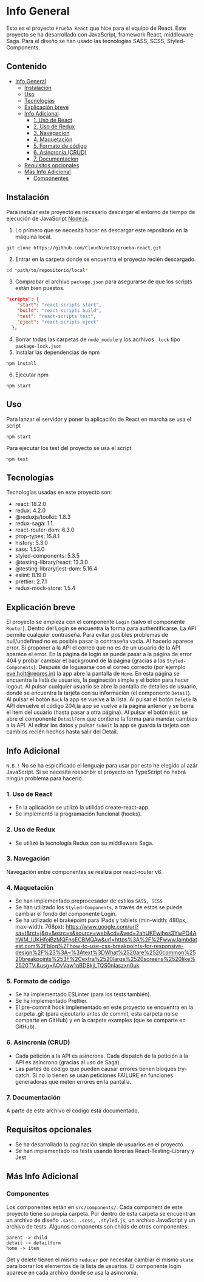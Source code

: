 # Info General

Esto es el proyecto `Prueba React` que hice para el equipo de React. Este proyecto se ha desarrollado con JavaScript, framework React, middleware Saga. Para el diseño se han usado las tecnologías SASS, SCSS, Styled-Components.

## Contenido
- [Info General](#info-general)
  * [Instalación](#instalación)
  * [Uso](#uso)
  * [Tecnologías](#tecnologías)
  * [Explicación breve](#explicación-breve)
  * [Info Adicional](#info-adicional)
    + [1. Uso de React](#1-uso-de-react)
    + [2. Uso de Redux](#2-uso-de-redux)
    + [3. Navegacion](#3-navegación)
    + [4. Maquetación](#4-maquetación)
    + [5. Formato de código](#5-formato-de-código)
    + [6. Asincronia (CRUD)](#6-asincronia-(crud))
    + [7. Documentacion](#7-documentación)
  * [Requisitos opcionales](#requisitos-opcionales)
  * [Más Info Adicional](#más-info-adicional)
    + [Componentes](#componentes)

## Instalación

Para instalar este proyecto es necesario descargar el entorno de tiempo de ejecución de JavaScript [Node.js](https://nodejs.org/es/download/).

1. Lo primero que se necesita hacer es descargar este repositorio en la máquina local.

```
git clone https://github.com/CloudNine13/prueba-react.git
```

2. Entrar en la carpeta donde se encuentra el proyecto recién descargado.

```bash
cd *path/to/repositorio/local*
```

3. Comprobar el archivo `package.json` para asegurarse de que los scripts están bien puestos.

```json
"scripts": {
    "start": "react-scripts start",
    "build": "react-scripts build",
    "test": "react-scripts test",
    "eject": "react-scripts eject"
  },
```

4. Borrar todas las carpetas de `node_module` y los acrhivos `.lock` tipo `package-lock.json`
5. Instalar las dependencias de npm

```
npm install
```

6. Ejecutar npm

```
npm start
```

## Uso

Para lanzar el servidor y poner la aplicación de React en marcha se usa el script

```
npm start
```

Para ejecutar los test del proyecto se usa el script

```
npm test
```

## Tecnologías

Tecnologías usadas en este proyecto son:

- react: 18.2.0
- redux: 4.2.0
- @reduxjs/toolkit: 1.8.3
- redux-saga: 1.1.
- react-router-dom: 6.3.0
- prop-types: 15.8.1
- history: 5.3.0
- sass: 1.53.0
- styled-components: 5.3.5
- @testing-library/react: 13.3.0
- @testing-library/jest-dom: 5.16.4
- eslint: 8.19.0
- prettier: 2.7.1
- redux-mock-store: 1.5.4

## Explicación breve

El proyecto se empieza con el componente `Login` (salvo el componente `Router`). Dentro del Login se encuentra la forma para authentificarse. La API permite cualquier contraseña. Para evitar posibles problemas de null/undefined no es posible pasar la contraseña vacía. Al hacerlo aparece error. Si proponer a la API el correo que no es de un usuario de la API aparece el error. En la página de login se puede pasar a la página de error 404 y probar cambiar el background de la página (gracias a los `Styled-Components`). Después de loguearse con el correo correcto (por ejemplo eve.holt@reqres.in) la app abre la pantalla de `Home`. En esta página se encuentra la listá de usuarios, la paginación simple y el botón para hacer logout. Al pulsar cualquier usuario se abre la pantalla de detalles de usuario, donde se encuentra la tarjeta con su información (el componente `Detail`). Al pulsar el botón `Back` la app se vuelve a la lista. Al pulsar el botón `Delete` la API devuelve el código 204,la app se vuelve a la página anterior y se borra el item del usuario (hasta pasar a otra página). Al pulsar el botón `Edit` se abre el componente `DetailForm` que contiene la forma para mandar cambios a la API. Al editar los datos y pulsar `submit` la app se guarda la tarjeta con cambios recién hechos hasta salir del Detail.

## Info Adicional

`N.B.!` No se ha espicificado el lenguaje para usar por esto he elegido al azár JavaScript. Si se necesita reescribir el proyecto en TypeScript no habrá ningún problema para hacerlo.

### 1. Uso de React

- En la aplicación se utilizó la utilidad create-react-app.
- Se implementó la programación funcional (hooks).

### 2. Uso de Redux

- Se utilizó la tecnología Redux con su middleware Saga.

### 3. Navegación

Navegación entre componentes se realiza por react-router v6.

### 4. Maquetación

- Se han implementado preprocesador de estilos `SASS, SCSS`
- Se han utilizado los `Styled-Components`, a través de estos se puede cambiar el fondo del componente Login.
- Se ha utilizado el brakepoint para IPads y tablets (min-width: 480px, max-width: 768px):
  https://www.google.com/url?sa=t&rct=j&q=&esrc=s&source=web&cd=&ved=2ahUKEwihos3YwPD4AhWM_IUKHfojBzMQFnoECBMQAw&url=https%3A%2F%2Fwww.lambdatest.com%2Fblog%2Fhow-to-use-css-breakpoints-for-responsive-design%2F%23%3A~%3Atext%3DWhat%2520are%2520common%2520breakpoints%253F%2Cextra%2520large%2520screens%2520like%2520TV.&usg=AOvVaw1qBDBkjLTQS0nIaszxn0uk

### 5. Formato de código

- Se ha implementado ESLinter (para los tests también).
- Se ha implementado Prettier.
- El pre-commit hook implementado en este proyecto se encuentra en la carpeta .git (para ejecutarlo antes de commit, esta carpeta no se comparte en GitHub) y en la carpeta examples (que se comparte en GitHub).

### 6. Asincronia (CRUD)

- Cada petición a la API es asíncrona. Cada dispatch de la petición a la API es asíncrono (gracias al uso de Saga).
- Las partes de código que pueden causar errores tienen bloques try-catch. Si no lo tienen se usan peticiones FAILURE en funciones generadoras que meten errores en la pantalla.

### 7. Documentación

A parte de este archivo el código está documentado.

## Requisitos opcionales

- Se ha desarrollado la paginación simple de usuarios en el proyecto.
- Se han implementado los tests usando librerías React-Testing-Library y Jest

## Más Info Adicional

### Componentes

Los componentes están en `src/components/`. Cada component de este proyecto tiene su propia carpeta. Por dentro de esta carpeta se encuentran un archivo de diseño `.sass, .scss, .styled.js`, un archivo JavaScript y un archivo de tests. Algunos components son childs de otros componentes:

```
parent -> child
detail -> detailform
home -> item
```

Get y delete tienen el mismo `reducer` por necesitar cambiar el mismo `state` para borrar los elementos de la lista de usuarios.
El componente login aparece en cada archivo donde se usa la asincronía.
